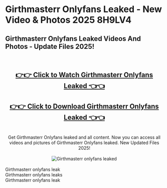 # Girthmasterr Onlyfans Leaked - New Video & Photos 2025 8H9LV4

<h2>Girthmasterr Onlyfans Leaked Videos And Photos - Update Files 2025!</h2>
<br>
<div align="center">
<h2><a href="https://ulove.online/aps_249" rel="nofollow">👉👉 Click to Watch Girthmasterr Onlyfans Leaked 👈👈</a></h2>
<h2><a href="https://ulove.online/aps_249" rel="nofollow">👉👉 Click to Download Girthmasterr Onlyfans Leaked 👈👈</a></h2>
<br>
Get Girthmasterr Onlyfans leaked and all content. Now you can access all videos and pictures of Girthmasterr Onlyfans leaked. New Updated Files 2025!
<br>
<br>
<a href="https://ulove.online/aps_249" rel="nofollow" data-target="animated-image.originalLink"><img src="https://i.imgur.com/dJHk4Zq.gif)" alt="Girthmasterr onlyfans leaked" style="max-width: 100%; display: inline-block;" data-target="animated-image.originalImage"></a>
</div>
<br>
Girthmasterr onlyfans leak<br>
Girthmasterr onlyfans leaks<br>
Girthmasterr onlyfans leak